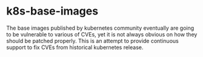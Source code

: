 k8s-base-images
===============

The base images published by kubernetes community eventually are going to be
vulnerable to various of CVEs, yet it is not always obvious on how they should
be patched properly. This is an attempt to provide continuous support to fix
CVEs from historical kubernetes release.
